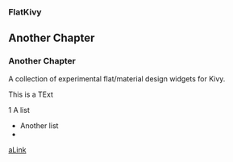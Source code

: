 ### FlatKivy


## Another Chapter

### Another Chapter

A collection of experimental flat/material design widgets for Kivy.

This is a TExt

1 A list

* Another list
*

[aLink](http://google.com)